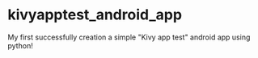 # kivyapptest_android_app
My first successfully creation a simple "Kivy app test" android app using python!
